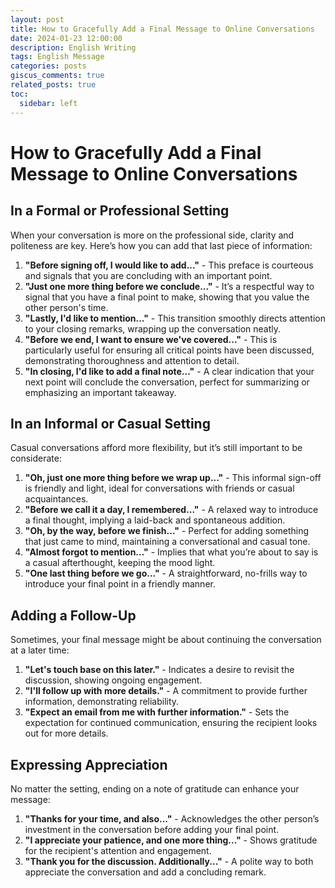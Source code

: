 ```yaml
---
layout: post
title: How to Gracefully Add a Final Message to Online Conversations
date: 2024-01-23 12:00:00
description: English Writing
tags: English Message 
categories: posts
giscus_comments: true
related_posts: true
toc:
  sidebar: left
---
```


# How to Gracefully Add a Final Message to Online Conversations

## In a Formal or Professional Setting

When your conversation is more on the professional side, clarity and politeness are key. Here’s how you can add that last piece of information:

1. **"Before signing off, I would like to add..."** - This preface is courteous and signals that you are concluding with an important point.
2. **"Just one more thing before we conclude..."** - It’s a respectful way to signal that you have a final point to make, showing that you value the other person's time.
3. **"Lastly, I'd like to mention..."** - This transition smoothly directs attention to your closing remarks, wrapping up the conversation neatly.
4. **"Before we end, I want to ensure we've covered..."** - This is particularly useful for ensuring all critical points have been discussed, demonstrating thoroughness and attention to detail.
5. **"In closing, I'd like to add a final note..."** - A clear indication that your next point will conclude the conversation, perfect for summarizing or emphasizing an important takeaway.

## In an Informal or Casual Setting

Casual conversations afford more flexibility, but it’s still important to be considerate:

1. **"Oh, just one more thing before we wrap up..."** - This informal sign-off is friendly and light, ideal for conversations with friends or casual acquaintances.
2. **"Before we call it a day, I remembered..."** - A relaxed way to introduce a final thought, implying a laid-back and spontaneous addition.
3. **"Oh, by the way, before we finish..."** - Perfect for adding something that just came to mind, maintaining a conversational and casual tone.
4. **"Almost forgot to mention..."** - Implies that what you’re about to say is a casual afterthought, keeping the mood light.
5. **"One last thing before we go..."** - A straightforward, no-frills way to introduce your final point in a friendly manner.

## Adding a Follow-Up

Sometimes, your final message might be about continuing the conversation at a later time:

1. **"Let's touch base on this later."** - Indicates a desire to revisit the discussion, showing ongoing engagement.
2. **"I'll follow up with more details."** - A commitment to provide further information, demonstrating reliability.
3. **"Expect an email from me with further information."** - Sets the expectation for continued communication, ensuring the recipient looks out for more details.

## Expressing Appreciation

No matter the setting, ending on a note of gratitude can enhance your message:

1. **"Thanks for your time, and also..."** - Acknowledges the other person’s investment in the conversation before adding your final point.
2. **"I appreciate your patience, and one more thing..."** - Shows gratitude for the recipient's attention and engagement.
3. **"Thank you for the discussion. Additionally..."** - A polite way to both appreciate the conversation and add a concluding remark.

